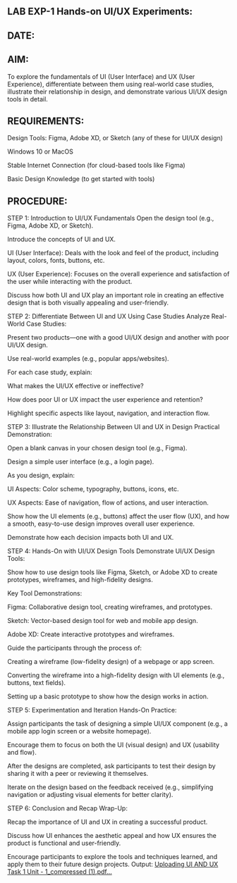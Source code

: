 
## LAB EXP-1 Hands-on UI/UX Experiments:

## DATE:


## AIM:
To explore the fundamentals of UI (User Interface) and UX (User Experience), differentiate between them using real-world case studies, illustrate their relationship in design, and demonstrate various UI/UX design tools in detail.

## REQUIREMENTS:
Design Tools: Figma, Adobe XD, or Sketch (any of these for UI/UX design)

Windows 10 or MacOS

Stable Internet Connection (for cloud-based tools like Figma)

Basic Design Knowledge (to get started with tools)

## PROCEDURE:
STEP 1: Introduction to UI/UX Fundamentals
Open the design tool (e.g., Figma, Adobe XD, or Sketch).

Introduce the concepts of UI and UX.

UI (User Interface): Deals with the look and feel of the product, including layout, colors, fonts, buttons, etc.

UX (User Experience): Focuses on the overall experience and satisfaction of the user while interacting with the product.

Discuss how both UI and UX play an important role in creating an effective design that is both visually appealing and user-friendly.

STEP 2: Differentiate Between UI and UX Using Case Studies
Analyze Real-World Case Studies:

Present two products—one with a good UI/UX design and another with poor UI/UX design.

Use real-world examples (e.g., popular apps/websites).

For each case study, explain:

What makes the UI/UX effective or ineffective?

How does poor UI or UX impact the user experience and retention?

Highlight specific aspects like layout, navigation, and interaction flow.

STEP 3: Illustrate the Relationship Between UI and UX in Design
Practical Demonstration:

Open a blank canvas in your chosen design tool (e.g., Figma).

Design a simple user interface (e.g., a login page).

As you design, explain:

UI Aspects: Color scheme, typography, buttons, icons, etc.

UX Aspects: Ease of navigation, flow of actions, and user interaction.

Show how the UI elements (e.g., buttons) affect the user flow (UX), and how a smooth, easy-to-use design improves overall user experience.

Demonstrate how each decision impacts both UI and UX.

STEP 4: Hands-On with UI/UX Design Tools
Demonstrate UI/UX Design Tools:

Show how to use design tools like Figma, Sketch, or Adobe XD to create prototypes, wireframes, and high-fidelity designs.

Key Tool Demonstrations:

Figma: Collaborative design tool, creating wireframes, and prototypes.

Sketch: Vector-based design tool for web and mobile app design.

Adobe XD: Create interactive prototypes and wireframes.

Guide the participants through the process of:

Creating a wireframe (low-fidelity design) of a webpage or app screen.

Converting the wireframe into a high-fidelity design with UI elements (e.g., buttons, text fields).

Setting up a basic prototype to show how the design works in action.

STEP 5: Experimentation and Iteration
Hands-On Practice:

Assign participants the task of designing a simple UI/UX component (e.g., a mobile app login screen or a website homepage).

Encourage them to focus on both the UI (visual design) and UX (usability and flow).

After the designs are completed, ask participants to test their design by sharing it with a peer or reviewing it themselves.

Iterate on the design based on the feedback received (e.g., simplifying navigation or adjusting visual elements for better clarity).

STEP 6: Conclusion and Recap
Wrap-Up:

Recap the importance of UI and UX in creating a successful product.

Discuss how UI enhances the aesthetic appeal and how UX ensures the product is functional and user-friendly.

Encourage participants to explore the tools and techniques learned, and apply them to their future design projects.
Output:
[Uploading UI AND UX Task 1 Unit - 1_compressed (1).pdf…]()
